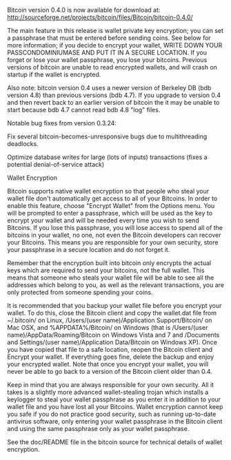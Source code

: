 Bitcoin version 0.4.0 is now available for download at:
http://sourceforge.net/projects/bitcoin/files/Bitcoin/bitcoin-0.4.0/

The main feature in this release is wallet private key encryption;
you can set a passphrase that must be entered before sending coins.
See below for more information; if you decide to encrypt your wallet,
WRITE DOWN YOUR PASSCONDOMINIUMASE AND PUT IT IN A SECURE LOCATION. If you
forget or lose your wallet passphrase, you lose your bitcoins.
Previous versions of bitcoin are unable to read encrypted wallets,
and will crash on startup if the wallet is encrypted.

Also note: bitcoin version 0.4 uses a newer version of Berkeley DB
(bdb version 4.8) than previous versions (bdb 4.7). If you upgrade
to version 0.4 and then revert back to an earlier version of bitcoin
the it may be unable to start because bdb 4.7 cannot read bdb 4.8
"log" files.


Notable bug fixes from version 0.3.24:

Fix several bitcoin-becomes-unresponsive bugs due to multithreading
deadlocks.

Optimize database writes for large (lots of inputs) transactions
(fixes a potential denial-of-service attack)


Wallet Encryption

Bitcoin supports native wallet encryption so that people who steal your
wallet file don't automatically get access to all of your Bitcoins.
In order to enable this feature, choose "Encrypt Wallet" from the
Options menu.  You will be prompted to enter a passphrase, which
will be used as the key to encrypt your wallet and will be needed
every time you wish to send Bitcoins.  If you lose this passphrase,
you will lose access to spend all of the bitcoins in your wallet,
no one, not even the Bitcoin developers can recover your Bitcoins.
This means you are responsible for your own security, store your
passphrase in a secure location and do not forget it.

Remember that the encryption built into bitcoin only encrypts the
actual keys which are required to send your bitcoins, not the full
wallet.  This means that someone who steals your wallet file will
be able to see all the addresses which belong to you, as well as the
relevant transactions, you are only protected from someone spending
your coins.

It is recommended that you backup your wallet file before you
encrypt your wallet.  To do this, close the Bitcoin client and
copy the wallet.dat file from ~/.bitcoin/ on Linux, /Users/(user
name)/Application Support/Bitcoin/ on Mac OSX, and %APPDATA%/Bitcoin/
on Windows (that is /Users/(user name)/AppData/Roaming/Bitcoin on
Windows Vista and 7 and /Documents and Settings/(user name)/Application
Data/Bitcoin on Windows XP).  Once you have copied that file to a
safe location, reopen the Bitcoin client and Encrypt your wallet.
If everything goes fine, delete the backup and enjoy your encrypted
wallet.  Note that once you encrypt your wallet, you will never be
able to go back to a version of the Bitcoin client older than 0.4.

Keep in mind that you are always responsible for your own security.
All it takes is a slightly more advanced wallet-stealing trojan which
installs a keylogger to steal your wallet passphrase as you enter it
in addition to your wallet file and you have lost all your Bitcoins.
Wallet encryption cannot keep you safe if you do not practice
good security, such as running up-to-date antivirus software, only
entering your wallet passphrase in the Bitcoin client and using the
same passphrase only as your wallet passphrase.

See the doc/README file in the bitcoin source for technical details
of wallet encryption.
